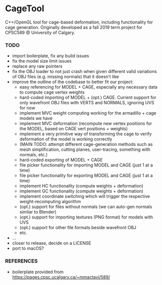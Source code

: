 # CageTool
C++/OpenGL tool for cage-based deformation, including functionality for cage generation. Originally developed as a fall 2019 term project for CPSC589 @ University of Calgary.

### TODO
- import boilerplate, fix any build issues
- fix the model size limit issues
- replace any raw pointers
- fix the OBJ loader to not just crash when given different valid variations of OBJ files (e.g. missing normals) that it doesn't like
- improve the outline of the codebase to better fit our project:
    - easy referencing for MODEL + CAGE, especially any necessary data to compute cage vertex weights
    - hard-coded importing of MODEL + (opt.) CAGE. Current support for only wavefront OBJ files with VERTS and NORMALS, ignoring UVS for now
    - implement MVC weight computing working for the armadillo + cage models we have
    - implement MVC deformation (recompute new vertex positions for the MODEL, based on CAGE vert positions + weights)
    - implement a very primitive way of transforming the cage to verify deformation of the model is working correctly
    - (MAIN TODO: attempt different cage-generation methods such as mesh simplification, cutting planes, user-tracing, something with normals, etc.)
    - hard-coded exporting of MODEL + CAGE
    - file picker functionality for importing MODEL and CAGE (just 1 at a time)
    - file picker functionality for exporting MODEL and CAGE (just 1 at a time)
    - implement HC functionality (compute weights + deformation)
    - implement GC functionality (compute weights + deformation)
    - implement coordinate switching which will trigger the respective weight-recomputing algorithm
    - (opt.) support for files without normals (we can auto-gen normals similar to Blender)
    - (opt.) support for importing textures (PNG format) for models with UVS
    - (opt.) support for other file formats beside wavefront OBJ
    - etc.
- ...
- closer to release, decide on a LICENSE
- port to macOS?

### REFERENCES
- boilerplate provided from https://pages.cpsc.ucalgary.ca/~mmactavi/589/